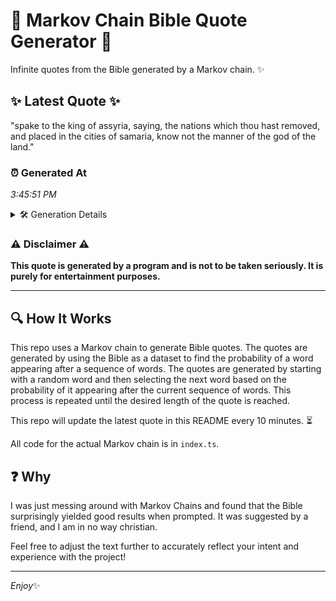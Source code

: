 # 📖 Markov Chain Bible Quote Generator 📖

Infinite quotes from the Bible generated by a Markov chain. ✨

## ✨ Latest Quote ✨
"spake to the king of assyria, saying, the nations which thou hast removed, and placed in the cities of samaria, know not the manner of the god of the land."

### ⏰ Generated At
*3:45:51 PM*

<details>
    <summary>🛠️ Generation Details</summary>
    <p>
        <strong>🌱 Seed:</strong> spake<br>
        <strong>🔄 Iterations:</strong> 29<br>
        <strong>📜 Context History:</strong><br>[ spake ]: to<br>[ spake, to ]: the<br>[ spake, to, the ]: king<br>[ spake, to, the, king ]: of<br>[ spake, to, the, king, of ]: assyria,<br>[ spake, to, the, king, of, assyria, ]: saying,<br>[ to, the, king, of, assyria,, saying, ]: the<br>[ the, king, of, assyria,, saying,, the ]: nations<br>[ king, of, assyria,, saying,, the, nations ]: which<br>[ of, assyria,, saying,, the, nations, which ]: thou<br>[ assyria,, saying,, the, nations, which, thou ]: hast<br>[ saying,, the, nations, which, thou, hast ]: removed,<br>[ the, nations, which, thou, hast, removed, ]: and<br>[ nations, which, thou, hast, removed,, and ]: placed<br>[ which, thou, hast, removed,, and, placed ]: in<br>[ thou, hast, removed,, and, placed, in ]: the<br>[ hast, removed,, and, placed, in, the ]: cities<br>[ removed,, and, placed, in, the, cities ]: of<br>[ and, placed, in, the, cities, of ]: samaria,<br>[ placed, in, the, cities, of, samaria, ]: know<br>[ in, the, cities, of, samaria,, know ]: not<br>[ the, cities, of, samaria,, know, not ]: the<br>[ cities, of, samaria,, know, not, the ]: manner<br>[ of, samaria,, know, not, the, manner ]: of<br>[ samaria,, know, not, the, manner, of ]: the<br>[ know, not, the, manner, of, the ]: god<br>[ not, the, manner, of, the, god ]: of<br>[ the, manner, of, the, god, of ]: the<br>[ manner, of, the, god, of, the ]: land.<br>
    </p>
</details>

### ⚠️ Disclaimer ⚠️
**This quote is generated by a program and is not to be taken seriously. It is purely for entertainment purposes.**

---

## 🔍 How It Works

This repo uses a Markov chain to generate Bible quotes. The quotes are generated by using the Bible as a dataset to find the probability of a word appearing after a sequence of words. The quotes are generated by starting with a random word and then selecting the next word based on the probability of it appearing after the current sequence of words. This process is repeated until the desired length of the quote is reached.

This repo will update the latest quote in this README every 10 minutes. ⏳

All code for the actual Markov chain is in `index.ts`.

## ❓ Why

I was just messing around with Markov Chains and found that the Bible surprisingly yielded good results when prompted. 
It was suggested by a friend, and I am in no way christian.

Feel free to adjust the text further to accurately reflect your intent and experience with the project!

---

*Enjoy*✨
